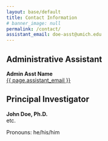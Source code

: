 ```yaml
---
layout: base/default
title: Contact Information
# banner_image: null
permalink: /contact/
assistant_email: doe-asst@umich.edu
---
```


## Administrative Assistant

**Admin Asst Name**  
<a href="mailto:{{ page.assistant_email }}">{{ page.assistant_email }}</a>

## Principal Investigator

**John Doe, Ph.D.**  
etc.

Pronouns: he/his/him
